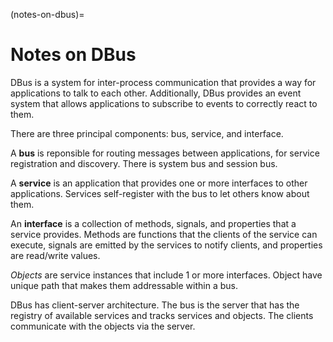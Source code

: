 (notes-on-dbus)=
# Notes on DBus

DBus is a system for inter-process communication that provides a way
for applications to talk to each other.
Additionally, DBus provides an event system that allows applications
to subscribe to events to correctly react to them.

There are three principal components: bus, service, and interface.

A **bus** is reponsible for routing messages between applications, for service
registration and discovery.
There is system bus and session bus.

A **service** is an application that provides one or more interfaces to other
applications.
Services self-register with the bus to let others know about them.

An **interface** is a collection of methods, signals, and properties
that a service provides.
Methods are functions that the clients of the service can execute,
signals are emitted by the services to notify clients, and properties
are read/write values.

_Objects_ are service instances that include 1 or more interfaces.
Object have unique path that makes them addressable within a bus.

DBus has client-server architecture.
The bus is the server that has the registry of available services and tracks
services and objects.
The clients communicate with the objects via the server.
